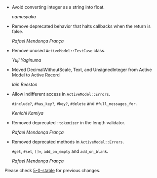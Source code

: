 *   Avoid converting integer as a string into float.

    *namusyaka*

*   Remove deprecated behavior that halts callbacks when the return is false.

    *Rafael Mendonça França*

*   Remove unused `ActiveModel::TestCase` class.

    *Yuji Yaginuma*

*   Moved DecimalWithoutScale, Text, and UnsignedInteger from Active Model to Active Record

    *Iain Beeston*

*   Allow indifferent access in `ActiveModel::Errors`.

    `#include?`, `#has_key?`, `#key?`, `#delete` and `#full_messages_for`.

    *Kenichi Kamiya*

*   Removed deprecated `:tokenizer` in the length validator.

    *Rafael Mendonça França*

*   Removed deprecated methods in `ActiveModel::Errors`.

    `#get`, `#set`, `[]=`, `add_on_empty` and `add_on_blank`.

    *Rafael Mendonça França*


Please check [5-0-stable](https://github.com/rails/rails/blob/5-0-stable/activemodel/CHANGELOG.md) for previous changes.
